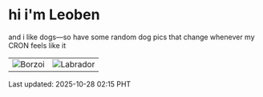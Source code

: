 # hi i'm Leoben

and i like dogs—so have some random dog pics that change whenever my CRON feels like it

|  |  |
|--------|----------|
| ![Borzoi](https://random-dog-vercel.vercel.app/api/random-borzoi?v=1761588904) | ![Labrador](https://random-dog-vercel.vercel.app/api/random-labrador?v=1761588904) |

Last updated: 2025-10-28 02:15 PHT
